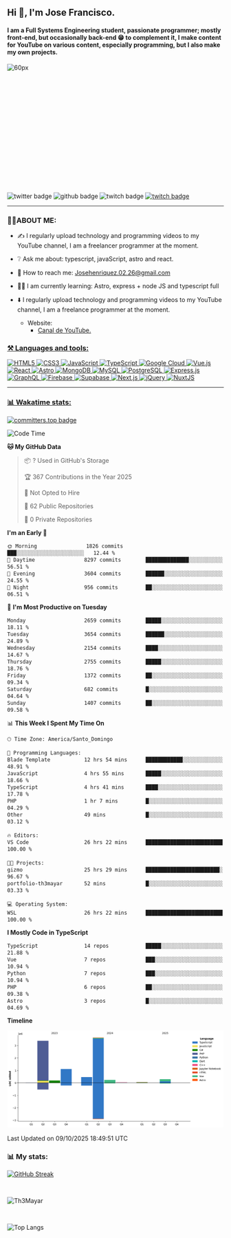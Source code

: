 ## Hi 👋, I'm Jose Francisco.

#### I am a Full Systems Engineering student, passionate programmer; mostly front-end, but occasionally back-end 😁 to complement it, I make content for YouTube on various content, especially programming, but I also make my own projects. 

<div style="width:50%;height:0;padding-bottom:56%;position:relative;">
  <img src="https://media.giphy.com/media/bAQH7WXKqtIBrPs7sR/giphy.gif" alt="60px" witdh="100px" height="80px">
 </div>
 <br>
 <div id="badges" align="left">
    <img src="https://img.shields.io/twitter/follow/G4Henriquez?color=%23298AC1&style=for-the-badge" alt="twitter badge" />
    <img src="https://img.shields.io/github/followers/Th3Mayar?style=for-the-badge" alt="github badge" />
    <img src="https://img.shields.io/twitch/status/th3mayar?color=%232A8DC6&style=for-the-badge" alt="twitch badge" />
    <a href="https://www.linkedin.com/in/jose-fhenr%C3%ADquez/"><img src="https://content.linkedin.com/content/dam/brand/site/img/logo/logo-tm.png" alt="twitch badge" witdh="60" height="28"/></a>
</div>

***

### 👨‍💻ABOUT ME:
+ ✍️ I regularly upload technology and programming videos to my YouTube channel, I am a freelancer programmer at the moment.

+ ❔ Ask me about: typescript, javaScript, astro and react.

+ 📧 How to reach me: Josehenriquez.02.26@gmail.com

+ 👨‍🎓 I am currently learning: Astro, express + node JS and typescript full

+ ⬇️ I regularly upload technology and programming videos to my YouTube channel, I am a freelance programmer at the moment.
  + Website: <ul><li><a href="https://www.youtube.com/channel/UCIK-txT4Zggh55NVEHgzaKQ">Canal de YouTube.</li></ul>

### ⚒️ Languages and tools:
<div align="left">

  ![HTML5](https://img.shields.io/badge/html5-%23E34F26.svg?style=for-the-badge&logo=html5&logoColor=white)
  ![CSS3](https://img.shields.io/badge/css3-%231572B6.svg?style=for-the-badge&logo=css3&logoColor=white)
  ![JavaScript](https://img.shields.io/badge/javascript-%23F7DF1E.svg?style=for-the-badge&logo=javascript&logoColor=black)
  ![TypeScript](https://img.shields.io/badge/typescript-%23007ACC.svg?style=for-the-badge&logo=typescript&logoColor=white)
  ![Google Cloud](https://img.shields.io/badge/Google_Cloud-%234285F4.svg?style=for-the-badge&logo=google-cloud&logoColor=white)
  ![Vue.js](https://img.shields.io/badge/vuejs-%2335495e.svg?style=for-the-badge&logo=vue.js&logoColor=%234FC08D)
  ![React](https://img.shields.io/badge/react-%2320232a.svg?style=for-the-badge&logo=react&logoColor=%2361DAFB)
  ![Astro](https://img.shields.io/badge/astro-%23FF5D01.svg?style=for-the-badge&logo=astro&logoColor=white)
  ![MongoDB](https://img.shields.io/badge/mongodb-%2347A248.svg?style=for-the-badge&logo=mongodb&logoColor=white)
  ![MySQL](https://img.shields.io/badge/mysql-%2300f.svg?style=for-the-badge&logo=mysql&logoColor=white)
  ![PostgreSQL](https://img.shields.io/badge/postgresql-%23336791.svg?style=for-the-badge&logo=postgresql&logoColor=white)
  ![Express.js](https://img.shields.io/badge/express.js-%23404d59.svg?style=for-the-badge&logo=express&logoColor=%2361DAFB)
  ![GraphQL](https://img.shields.io/badge/graphql-%23E10098.svg?style=for-the-badge&logo=graphql&logoColor=white)
  ![Firebase](https://img.shields.io/badge/firebase-%23039BE5.svg?style=for-the-badge&logo=firebase)
  ![Supabase](https://img.shields.io/badge/supabase-%23000000.svg?style=for-the-badge&logo=supabase&logoColor=3ECF8E)
  ![Next.js](https://img.shields.io/badge/next.js-%23000000.svg?style=for-the-badge&logo=next.js&logoColor=white)
  ![jQuery](https://img.shields.io/badge/jquery-%230769AD.svg?style=for-the-badge&logo=jquery&logoColor=white)
  ![NuxtJS](https://img.shields.io/badge/nuxtjs-%2300DC82.svg?style=for-the-badge&logo=nuxtdotjs&logoColor=white)
</div>

***

### 📊 Wakatime stats:
[![committers.top badge](https://user-badge.committers.top/dominican_republic/Th3Mayar.svg)](https://user-badge.committers.top/dominican_republic/Th3Mayar)
<!--START_SECTION:waka-->
![Code Time](http://img.shields.io/badge/Code%20Time-2%2C663%20hrs%2049%20mins-blue)

**🐱 My GitHub Data** 

> 📦 ? Used in GitHub's Storage 
 > 
> 🏆 367 Contributions in the Year 2025
 > 
> 🚫 Not Opted to Hire
 > 
> 📜 62 Public Repositories 
 > 
> 🔑 0 Private Repositories 
 > 
**I'm an Early 🐤** 

```text
🌞 Morning                1826 commits        ███░░░░░░░░░░░░░░░░░░░░░░   12.44 % 
🌆 Daytime                8297 commits        ██████████████░░░░░░░░░░░   56.51 % 
🌃 Evening                3604 commits        ██████░░░░░░░░░░░░░░░░░░░   24.55 % 
🌙 Night                  956 commits         ██░░░░░░░░░░░░░░░░░░░░░░░   06.51 % 
```
📅 **I'm Most Productive on Tuesday** 

```text
Monday                   2659 commits        █████░░░░░░░░░░░░░░░░░░░░   18.11 % 
Tuesday                  3654 commits        ██████░░░░░░░░░░░░░░░░░░░   24.89 % 
Wednesday                2154 commits        ████░░░░░░░░░░░░░░░░░░░░░   14.67 % 
Thursday                 2755 commits        █████░░░░░░░░░░░░░░░░░░░░   18.76 % 
Friday                   1372 commits        ██░░░░░░░░░░░░░░░░░░░░░░░   09.34 % 
Saturday                 682 commits         █░░░░░░░░░░░░░░░░░░░░░░░░   04.64 % 
Sunday                   1407 commits        ██░░░░░░░░░░░░░░░░░░░░░░░   09.58 % 
```


📊 **This Week I Spent My Time On** 

```text
🕑︎ Time Zone: America/Santo_Domingo

💬 Programming Languages: 
Blade Template           12 hrs 54 mins      ████████████░░░░░░░░░░░░░   48.91 % 
JavaScript               4 hrs 55 mins       █████░░░░░░░░░░░░░░░░░░░░   18.66 % 
TypeScript               4 hrs 41 mins       ████░░░░░░░░░░░░░░░░░░░░░   17.78 % 
PHP                      1 hr 7 mins         █░░░░░░░░░░░░░░░░░░░░░░░░   04.29 % 
Other                    49 mins             █░░░░░░░░░░░░░░░░░░░░░░░░   03.12 % 

🔥 Editors: 
VS Code                  26 hrs 22 mins      █████████████████████████   100.00 % 

🐱‍💻 Projects: 
gizmo                    25 hrs 29 mins      ████████████████████████░   96.67 % 
portfolio-th3mayar       52 mins             █░░░░░░░░░░░░░░░░░░░░░░░░   03.33 % 

💻 Operating System: 
WSL                      26 hrs 22 mins      █████████████████████████   100.00 % 
```

**I Mostly Code in TypeScript** 

```text
TypeScript               14 repos            █████░░░░░░░░░░░░░░░░░░░░   21.88 % 
Vue                      7 repos             ███░░░░░░░░░░░░░░░░░░░░░░   10.94 % 
Python                   7 repos             ███░░░░░░░░░░░░░░░░░░░░░░   10.94 % 
PHP                      6 repos             ██░░░░░░░░░░░░░░░░░░░░░░░   09.38 % 
Astro                    3 repos             █░░░░░░░░░░░░░░░░░░░░░░░░   04.69 % 
```



**Timeline**

![Lines of Code chart](https://raw.githubusercontent.com/Th3Mayar/Th3Mayar/main/assets/bar_graph.png)


 Last Updated on 09/10/2025 18:49:51 UTC
<!--END_SECTION:waka-->

### 📊 My stats:

[![GitHub Streak](https://streak-stats.demolab.com/?user=Th3Mayar&theme=dark)](https://git.io/streak-stats)

<br>

![Th3Mayar](https://github-readme-stats.vercel.app/api?username=th3mayar&show_icons=true&theme=dark&show=reviews,discussions_started,discussions_answered,prs_merged,prs_merged_percentage)

<br>

![Top Langs](https://github-readme-stats.vercel.app/api/top-langs/?username=Th3Mayar&layout=compact&theme=dark)
